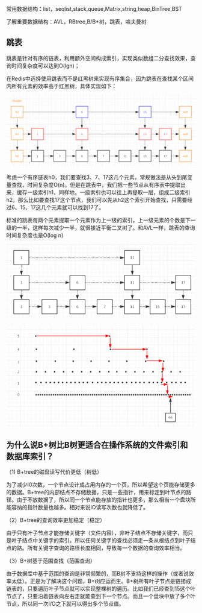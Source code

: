 常用数据结构：list，seqlist,stack,queue,Matrix,string,heap,BinTree,BST

了解重要数据结构：AVL，RBtree,B/B+树，跳表，哈夫曼树

跳表
---
跳表是针对有序的链表，利用额外空间构成索引，实现类似数组二分查找效果，查询时间复杂度可以达到O(lgn)；

在Redis中选择使用跳表而不是红黑树来实现有序集合，因为跳表在查找某个区间内所有元素的效率高于红黑树，具体实现如下：

![1](https://github.com/Planck-a/image-folder/blob/master/%E8%B7%B3%E8%A1%A8/%E8%B7%B3%E8%A1%A81.png)

考虑一个有序链表h0，我们要查找3、7、17这几个元素，常规做法是从头到尾变量查找，时间复杂度O(n)。但是在跳表中，我们把一些节点从有序表中提取出来，缓存一级索引h1，同样地，一级索引也可以往上再提取一层，组成二级索引h2。那么比如要查找17这个节点，我们可以先从h2这个索引开始查找，只需要经过6、15、17这几个元素就可以找到17了。

标准的跳表每两个元素提取一个元素作为上一级的索引，上一级元素的个数是下一级的一半，这样每次减少一半，就很接近平衡二叉树了。和AVL一样，跳表的查询时间复杂度也是O(log n)

![2](https://github.com/Planck-a/image-folder/blob/master/%E8%B7%B3%E8%A1%A8/%E8%B7%B3%E8%A1%A82.png)

![3](https://github.com/Planck-a/image-folder/blob/master/%E8%B7%B3%E8%A1%A8/%E8%B7%B3%E8%A1%A83.png)

为什么说B+树比B树更适合在操作系统的文件索引和数据库索引？
---
（1) B+tree的磁盘读写代价更低（树低）

为了减少I0次数，一个节点设计成占用内存的一个页，所以希望这个页能存储更多的数据。B+tree的内部结点不存储数据，只是一些指针，用来标定到叶节点的路径。由于不放数据了，所以同一个节点能存放的指针也更多，那么相当一个盘块所能容纳的指针数量也越多。相对来说IO读写次数也就降低了。

（2）B+tree的查询效率更加稳定（稳定）

由于只有叶子节点才能存储关键字（文件内容），非叶子结点不存储关键字，而只是叶子结点中关键字的索引。所以任何关键字的查找必须走一条从根结点到叶子结点的路。所有关键字查询的路径长度相同，导致每一个数据的查询效率相当。

（3）B+树基于范围查找（范围查询）

由于数据库中基于范围的查询是非常频繁的，而B树不支持这样的操作（或者说效率太低）。正是为了解决这个问题，B+树应运而生。B+树所有叶子节点是链接成链表的，只要遍历叶子节点就可以实现整棵树的遍历。比如我们已经查到15这个叶节点了，只要沿着链表向左右走就能查到下一个节点。而且一个盘块中放了多个叶节点，所以同一次I/O之下就可以得出多个节点值。
